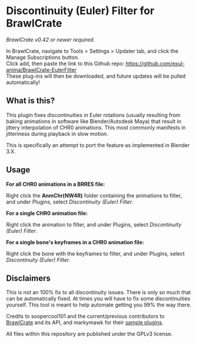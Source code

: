 # Discontinuity (Euler) Filter for BrawlCrate
*BrawlCrate v0.42 or newer required.*  

In BrawlCrate, navigate to Tools > Settings > Updater tab, and click the Manage Subscriptions button.  
Click add, then paste the link to this Github repo: https://github.com/exul-anima/BrawlCrate-EulerFilter  
These plug-ins will then be downloaded, and future updates will be pulled automatically!

## What is this?

This plugin fixes discontinuities in Euler rotations (usually resulting from baking animations in software like Blender/Autodesk Maya) that result in jittery interpolation of CHR0 animations. This most commonly manifests in jitteriness during playback in slow motion.

This is specifically an attempt to port the feature as implemented in Blender 3.X.

## Usage

**For all CHR0 animations in a BRRES file:**

Right click the **AnmChr(NW4R)** folder containing the animations to filter, and under Plugins, select *Discontinuity (Euler) Filter*.

**For a single CHR0 animation file:**

Right click the animation to filter, and under Plugins, select *Discontinuity (Euler) Filter*.

**For a single bone's keyframes in a CHR0 animation file:**

Right click the bone with the keyframes to filter, and under Plugins, select *Discontinuity (Euler) Filter*.

## Disclaimers

This is not an 100% fix to all discontinuity issues. There is only so much that can be automatically fixed. At times you will have to fix some discontinuities yourself. This tool is meant to help automate getting you 99% the way there.

Credits to soopercool101 and the current/previous contributors to [BrawlCrate](https://github.com/soopercool101/BrawlCrate) and its API, and markymawk for their [sample plugins](https://github.com/soopercool101/BrawlCrateSamplePlugins).

All files within this repository are published under the GPLv3 license.